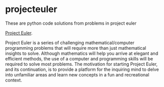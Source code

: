 # projecteuler

These are python code solutions from problems in  project euler

[Project Euler](https://projecteuler.net/).

Project Euler is a series of challenging mathematical/computer programming problems that will require more than just mathematical insights to solve.
Although mathematics will help you arrive at elegant and efficient methods, the use of a computer and programming skills will be required to solve most problems.
The motivation for starting Project Euler, and its continuation, 
is to provide a platform for the inquiring mind to delve into unfamiliar areas and learn new concepts in a fun and recreational context.
